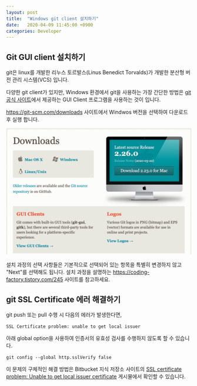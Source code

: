 ```yaml
---
layout: post
title:  "Windows git client 설치하기"
date:   2020-04-09 11:45:00 +0900
categories: Developer
---
```


## Git GUI client 설치하기

git은 linux를 개발한 리누스 토르발스(Linus Benedict Torvalds)가 개발한 분산형 버전 관리 시스템(VCS) 입니다.

다양한 git client가 있지만, Windows 환경에서 git을 사용하는 가장 간단한 방법은 [git 공식 사이트](https://git-scm.com/)에서 제공하는
GUI Client 프로그램을 사용하는 것이 입니다.

<https://git-scm.com/downloads> 사이트에서 Windwos 버전을 선택하여 다운로드 후 실행 합니다.

![git_download](/img/git-download.png)

설치 과정의 선택 사항들은 기본적으로 선택되어 있는 항목을 특별히 변경하지 않고 "Next"를 선택해도 됩니다.
설치 과정을 설명하는 <https://coding-factory.tistory.com/245> 사이트를 참고하세요.

## git SSL Certificate 에러 해결하기

git push 또는 pull 수행 시 다음의 에러가 발생한다면,

  ```
  SSL Certificate problem: unable to get local issuer
  ```

아래 global option을 사용하여 인증서의 유효성 검사를 수행하지 않도록 할 수 있습니다.

  ```
  git config --global http.sslVerify false
  ```

이 문제의 구체적인 해결 방법은 Bitbucket 지식 저장소 사이트의 [SSL certificate problem: Unable to get local issuer certificate](https://confluence.atlassian.com/bitbucketserverkb/ssl-certificate-problem-unable-to-get-local-issuer-certificate-816521128.html) 게시물에서 확인할 수 있습니다.
